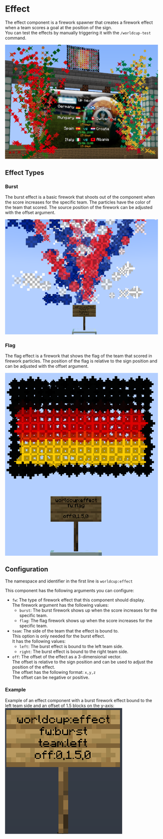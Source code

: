 # Effect

The effect component is a firework spawner that creates a firework effect when a team scores a goal at the position of
the sign.<br>
You can test the effects by manually triggering it with the `/worldcup-test` command.

![effect](/.assets/effect.png)

## Effect Types

### Burst

The burst effect is a basic firework that shoots out of the component when the score increases for the specific team.
The particles have the color of the team that scored. The source position of the firework can be adjusted with the
offset argument.

![effect](/.assets/effect_burst.png)

### Flag

The flag effect is a firework that shows the flag of the team that scored in firework particles.
The position of the flag is relative to the sign position and can be adjusted with the offset argument.

![effect](/.assets/effect_flag.png)

## Configuration

The namespace and identifier in the first line is `worldcup:effect`<br>

This component has the following arguments you can configure:

* `fw`: The type of firework effect that this component should display.<br>
  The firework argument has the following values:
    - `burst`: The burst firework shows up when the score increases for the specific team.
    - `flag`: The flag firework shows up when the score increases for the specific team.
* `team`: The side of the team that the effect is bound to.<br>
  This option is only needed for the burst effect.<br>
  It has the following values:
    - `left`: The burst effect is bound to the left team side.
    - `right`: The burst effect is bound to the right team side.
* `off`: The offset of the effect as a 3-dimensional vector.<br>
  The offset is relative to the sign position and can be used to adjust the position of the effect.<br>
  The offset has the following format: `x,y,z`<br>
  The offset can be negative or positive.

### Example

Example of an effect component with a burst firework effect bound to the left team side and an offset of 1.5 blocks on
the y-axis:<br>
![sign](/.assets/effect_sign.png)